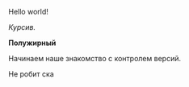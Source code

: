 Hello world!

*Курсив.*

**Полужирный**

Начинаем наше знакомство с контролем версий.

Не робит ска
